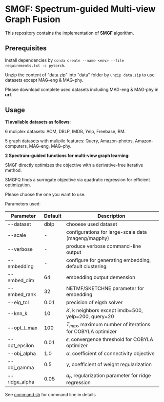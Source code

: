 # SMGF: Spectrum-guided Multi-view Graph Fusion

This repository contains the implementation of **SMGF** algorithm.

## Prerequisites

Install dependencies by `conda create --name <env> --file requirements.txt -c pytorch`.

Unzip the content of "data.zip" into "data" folder by `unzip data.zip` to use datasets except MAG-eng & MAG-phy.

Please download complete used datasets including MAG-eng & MAG-phy in **url**.

## Usage

**11 available datasets as follows**: 

6 muliplex datasets: ACM, DBLP, IMDB, Yelp, Freebase, RM.

5 graph datasets with mulipile features: Query, Amazon-photos, Amazon-computers, MAG-eng, MAG-phy.

**2 Spectrum-guided functions for multi-view graph learning**:

SMGF directly optimizes the objective with a derivative-free iterative method. 

SMGFQ finds a surrogate objective via quadratic regression for efficient optimization. 

Please choose the one you want to use.

Parameters used:

| Parameter     | Default | Description                                                  |
| ------------- | ------- | ------------------------------------------------------------ |
| --dataset     | dblp    | chooese used dataset                                         |
| --scale       | -       | configurations for large-scale data (mageng/magphy)          |
| --verbose     | -       | produce verbose command-line output                          |
| --embedding   | -       | configure for generating embedding, default clustering       |
| --embed_dim   | 64      | embedding output demension                                   |
| --embed_rank  | 32      | NETMF/SKETCHNE parameter for embedding                       |
| --eig_tol     | 0.01    | precision of eigsh solver                                    |
| --knn_k       | 10      | $K$, k neighbors except imdb=500, yelp=200, query=20         |
| --opt_t_max   | 100     | $T_{max}$, maximum number of iterations for COBYLA optimizer |
| --opt_epsilon | 0.01    | $\epsilon$, convergence threshold for COBYLA optimizer       |
| --obj_alpha   | 1.0     | $\alpha$, coefficient of connectivity objective              |
| --obj_gamma   | 0.5     | $\gamma$, coefficient of weight regularization               |
| --ridge_alpha | 0.05    | $a_r$, regularization parameter for ridge regression         |

See [command.sh](command.sh) for command line in details
